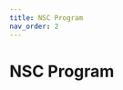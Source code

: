 ```yaml
---        
title: NSC Program
nav_order: 2
---
```


# NSC Program

<div id="adobe-dc-view" style="height: 750px; width: 900px;"></div>
<script src="https://documentcloud.adobe.com/view-sdk/main.js"></script>
<script type="text/javascript">
  document.addEventListener("adobe_dc_view_sdk.ready", function(){
    var adobeDCView = new AdobeDC.View({clientId: "4ca1ca8ae9054330a36de4983cd364f9", divId: "adobe-dc-view"});
    adobeDCView.previewFile({
      content:{ location: 
        { url: "program.pdf"}},
      metaData:{fileName: "program.pdf"}
    },
    {
      embedMode: "SIZED_CONTAINER"
    });
  });
</script>

